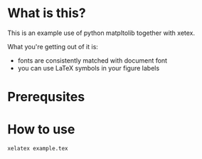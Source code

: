 # What is this?

This is an example use of python matpltolib together with xetex. 

What you're getting out of it is:
 * fonts are consistently matched with document font
 * you can use LaTeX symbols in your figure labels

# Prerequsites

# How to use

```
xelatex example.tex
```
